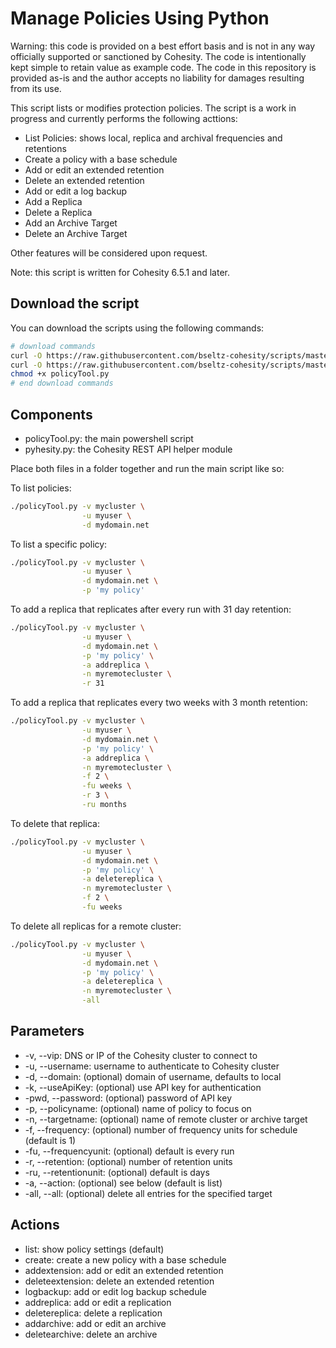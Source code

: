 # Manage Policies Using Python

Warning: this code is provided on a best effort basis and is not in any way officially supported or sanctioned by Cohesity. The code is intentionally kept simple to retain value as example code. The code in this repository is provided as-is and the author accepts no liability for damages resulting from its use.

This script lists or modifies protection policies. The script is a work in progress and currently performs the following acttions:

* List Policies: shows local, replica and archival frequencies and retentions
* Create a policy with a base schedule
* Add or edit an extended retention
* Delete an extended retention
* Add or edit a log backup
* Add a Replica
* Delete a Replica
* Add an Archive Target
* Delete an Archive Target

Other features will be considered upon request.

Note: this script is written for Cohesity 6.5.1 and later.

## Download the script

You can download the scripts using the following commands:

```bash
# download commands
curl -O https://raw.githubusercontent.com/bseltz-cohesity/scripts/master/python/policyTool/policyTool.py
curl -O https://raw.githubusercontent.com/bseltz-cohesity/scripts/master/python/pyhesity.py
chmod +x policyTool.py
# end download commands
```

## Components

* policyTool.py: the main powershell script
* pyhesity.py: the Cohesity REST API helper module

Place both files in a folder together and run the main script like so:

To list policies:

```bash
./policyTool.py -v mycluster \
                -u myuser \
                -d mydomain.net
```

To list a specific policy:

```bash
./policyTool.py -v mycluster \
                -u myuser \
                -d mydomain.net \
                -p 'my policy'
```

To add a replica that replicates after every run with 31 day retention:

```bash
./policyTool.py -v mycluster \
                -u myuser \
                -d mydomain.net \
                -p 'my policy' \
                -a addreplica \
                -n myremotecluster \
                -r 31
```

To add a replica that replicates every two weeks with 3 month retention:

```bash
./policyTool.py -v mycluster \
                -u myuser \
                -d mydomain.net \
                -p 'my policy' \
                -a addreplica \
                -n myremotecluster \
                -f 2 \
                -fu weeks \
                -r 3 \
                -ru months
```

To delete that replica:

```bash
./policyTool.py -v mycluster \
                -u myuser \
                -d mydomain.net \
                -p 'my policy' \
                -a deletereplica \
                -n myremotecluster \
                -f 2 \
                -fu weeks 
```

To delete all replicas for a remote cluster:

```bash
./policyTool.py -v mycluster \
                -u myuser \
                -d mydomain.net \
                -p 'my policy' \
                -a deletereplica \
                -n myremotecluster \
                -all
```

## Parameters

* -v, --vip: DNS or IP of the Cohesity cluster to connect to
* -u, --username: username to authenticate to Cohesity cluster
* -d, --domain: (optional) domain of username, defaults to local
* -k, --useApiKey: (optional) use API key for authentication
* -pwd, --password: (optional) password of API key
* -p, --policyname: (optional) name of policy to focus on
* -n, --targetname: (optional) name of remote cluster or archive target
* -f, --frequency: (optional) number of frequency units for schedule (default is 1)
* -fu, --frequencyunit: (optional) default is every run
* -r, --retention: (optional) number of retention units
* -ru, --retentionunit: (optional) default is days
* -a, --action: (optional) see below (default is list)
* -all, --all: (optional) delete all entries for the specified target

## Actions

* list: show policy settings (default)
* create: create a new policy with a base schedule
* addextension: add or edit an extended retention
* deleteextension: delete an extended retention
* logbackup: add or edit log backup schedule
* addreplica: add or edit a replication
* deletereplica: delete a replication
* addarchive: add or edit an archive
* deletearchive: delete an archive
